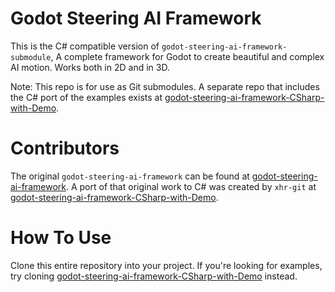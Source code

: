 # Godot Steering AI Framework
This is the C# compatible version of `godot-steering-ai-framework-submodule`, A complete framework for Godot to create beautiful and complex AI motion. Works both in 2D and in 3D. 

Note: This repo is for use as Git submodules. A separate repo that includes the C# port of the examples exists at [godot-steering-ai-framework-CSharp-with-Demo](https://github.com/xhr-git/godot-steering-ai-framework-CSharp-with-Demo).

# Contributors
The original `godot-steering-ai-framework` can be found at [godot-steering-ai-framework](https://github.com/GDQuest/godot-steering-ai-framework).
A port of that original work to C# was created by `xhr-git` at [godot-steering-ai-framework-CSharp-with-Demo](https://github.com/xhr-git/godot-steering-ai-framework-CSharp-with-Demo).

# How To Use
Clone this entire repository into your project. If you're looking for examples, try cloning [godot-steering-ai-framework-CSharp-with-Demo](https://github.com/xhr-git/godot-steering-ai-framework-CSharp-with-Demo) instead.

